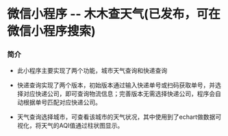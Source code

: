 # 微信小程序 -- 木木查天气(已发布，可在微信小程序搜索)

### 简介
- 此小程序主要实现了两个功能，城市天气查询和快递查询

- 快递查询实现了两个版本，初始版本通过输入快递单号或扫码获取单号，并选择对应快递公司，即可查询物流信息；完善版本无需选择快递公司，程序会自动根据单号匹配对应快递公司。

- 天气查询选择城市，可查看该城市的天气状况，其中使用到了echart做数据可视化，将天气的AQI值通过柱状图显示。